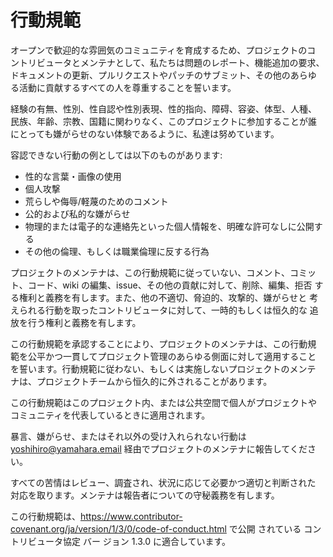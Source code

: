 # 行動規範

オープンで歓迎的な雰囲気のコミュニティを育成するため、プロジェクトのコ ントリビュータとメンテナとして、私たちは問題のレポート、機能追加の要求、 ドキュメントの更新、プルリクエストやパッチのサブミット、その他のあらゆ る活動に貢献するすべての人を尊重することを誓います。

経験の有無、性別、性自認や性別表現、性的指向、障碍、容姿、体型、人種、 民族、年齢、宗教、国籍に関わりなく、このプロジェクトに参加することが誰 にとっても嫌がらせのない体験であるように、私達は努めています。

容認できない行動の例としては以下のものがあります:

- 性的な言葉・画像の使用
- 個人攻撃
- 荒らしや侮辱/軽蔑のためのコメント
- 公的および私的な嫌がらせ
- 物理的または電子的な連絡先といった個人情報を、明確な許可なしに公開する
- その他の倫理、もしくは職業倫理に反する行為

プロジェクトのメンテナは、この行動規範に従っていない、コメント、コミッ ト、コード、wiki の編集、issue、その他の貢献に対して、削除、編集、拒否 する権利と義務を有します。また、他の不適切、脅迫的、攻撃的、嫌がらせと 考えられる行動を取ったコントリビュータに対して、一時的もしくは恒久的な 追放を行う権利と義務を有します。

この行動規範を承認することにより、プロジェクトのメンテナは、この行動規 範を公平かつ一貫してプロジェクト管理のあらゆる側面に対して適用すること を誓います。行動規範に従わない、もしくは実施しないプロジェクトのメンテ ナは、プロジェクトチームから恒久的に外されることがあります。

この行動規範はこのプロジェクト内、または公共空間で個人がプロジェクトや コミュニティを代表しているときに適用されます。

暴言、嫌がらせ、またはそれ以外の受け入れられない行動は yoshihiro@yamahara.email 経由でプロジェクトのメンテナに報告してください。

すべての苦情はレビュー、調査され、状況に応じて必要かつ適切と判断された 対応を取ります。メンテナは報告者についての守秘義務を有します。

この行動規範は、https://www.contributor-covenant.org/ja/version/1/3/0/code-of-conduct.html で公開 されている コントリビュータ協定 バー ジョン 1.3.0 に適合しています。
